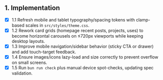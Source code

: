 ## 1. Implementation

- [x] 1.1 Refresh mobile and tablet typography/spacing tokens with clamp-based scales in `src/styles/theme.css`.
- [x] 1.2 Rework card grids (homepage recent posts, projects, uses) to become horizontal carousels on ≤720px viewports while keeping desktop layouts.
- [x] 1.3 Improve mobile navigation/sidebar behavior (sticky CTA or drawer) and add touch-target feedback.
- [x] 1.4 Ensure images/icons lazy-load and size correctly to prevent overflow on small screens.
- [x] 1.5 Run `bun run check` plus manual device spot-checks, updating spec validation.
